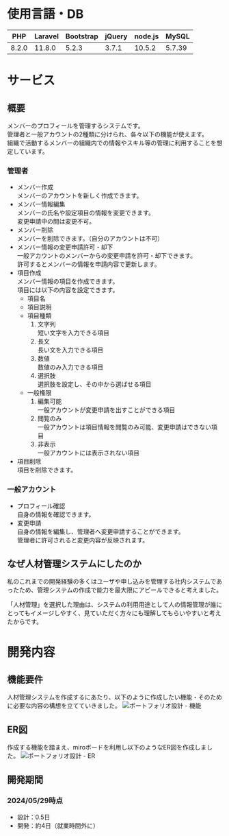 # 使用言語・DB

|PHP|Laravel|Bootstrap|jQuery|node.js|MySQL
|-|-|-|-|-|-|
|8.2.0|11.8.0|5.2.3|3.7.1|10.5.2|5.7.39

# サービス
## 概要
メンバーのプロフィールを管理するシステムです。  
管理者と一般アカウントの2種類に分けられ、各々以下の機能が使えます。  
組織で活動するメンバーの組織内での情報やスキル等の管理に利用することを想定しています。
### 管理者
- メンバー作成  
  メンバーのアカウントを新しく作成できます。
- メンバー情報編集  
  メンバーの氏名や設定項目の情報を変更できます。  
  変更申請中の間は変更不可。
- メンバー削除  
  メンバーを削除できます。（自分のアカウントは不可）  
- メンバー情報の変更申請許可・却下  
  一般アカウントのメンバーからの変更申請を許可・却下できます。  
  許可するとメンバーの情報を申請内容で更新します。  
- 項目作成  
  メンバー情報の項目を作成できます。  
  項目には以下の内容を設定できます。  
  - 項目名  
  - 項目説明  
  - 項目種類  
    1. 文字列  
       短い文字を入力できる項目  
    2. 長文  
       長い文を入力できる項目  
    3. 数値  
       数値のみ入力できる項目  
    4. 選択肢  
       選択肢を設定し、その中から選ばせる項目  
  - 一般権限  
    1. 編集可能  
       一般アカウントが変更申請を出すことができる項目  
    2. 閲覧のみ  
       一般アカウントは項目情報を閲覧のみ可能、変更申請はできない項目  
    3. 非表示  
       一般アカウントには表示されない項目  
- 項目削除  
  項目を削除できます。  
### 一般アカウント  
- プロフィール確認  
  自身の情報を確認できます。  
- 変更申請  
  自身の情報を編集し、管理者へ変更申請することができます。  
  管理者に許可されると変更内容が反映されます。
## なぜ人材管理システムにしたのか
私のこれまでの開発経験の多くはユーザや申し込みを管理する社内システムであったため、管理システムの作成で能力を最大限にアピールできると考えました。  
  
「人材管理」を選択した理由は、システムの利用用途として人の情報管理が誰にとってもイメージしやすく、見ていただく方々にも理解してもらいやすいと考えたからです。
# 開発内容
## 機能要件
人材管理システムを作成するにあたり、以下のように作成したい機能・そのために必要な内容の構想を立てていきました。
![ポートフォリオ設計 - 機能](https://github.com/TakashimaKazuto/UserMagenager/assets/45586975/1adcc0e4-0caf-4209-bf2f-b666547ad380)

## ER図
作成する機能を踏まえ、miroボードを利用し以下のようなER図を作成しました。
![ポートフォリオ設計 - ER](https://github.com/TakashimaKazuto/UserMagenager/assets/45586975/7083784b-cf83-4b7f-a15e-857cfea7a91a)

## 開発期間
### 2024/05/29時点
- 設計：0.5日
- 開発：約4日（就業時間外に）
